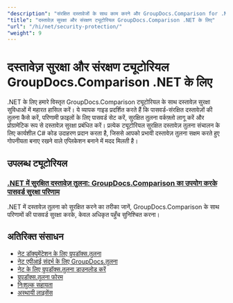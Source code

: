 ```yaml
---
"description": "संरक्षित दस्तावेजों के साथ काम करने और GroupDocs.Comparison for .NET के साथ तुलना परिणामों में सुरक्षा को लागू करने के लिए चरण-दर-चरण ट्यूटोरियल।"
"title": "दस्तावेज़ सुरक्षा और संरक्षण ट्यूटोरियल GroupDocs.Comparison .NET के लिए"
"url": "/hi/net/security-protection/"
"weight": 9
---
```


# दस्तावेज़ सुरक्षा और संरक्षण ट्यूटोरियल GroupDocs.Comparison .NET के लिए

.NET के लिए हमारे विस्तृत GroupDocs.Comparison ट्यूटोरियल के साथ दस्तावेज़ सुरक्षा सुविधाओं में महारत हासिल करें। ये व्यापक गाइड प्रदर्शित करते हैं कि पासवर्ड-संरक्षित दस्तावेज़ों की तुलना कैसे करें, परिणामी फ़ाइलों के लिए पासवर्ड सेट करें, सुरक्षित तुलना वर्कफ़्लो लागू करें और प्रोग्रामेटिक रूप से दस्तावेज़ सुरक्षा प्रबंधित करें। प्रत्येक ट्यूटोरियल सुरक्षित दस्तावेज़ तुलना संचालन के लिए कार्यशील C# कोड उदाहरण प्रदान करता है, जिससे आपको प्रभावी दस्तावेज़ तुलना सक्षम करते हुए गोपनीयता बनाए रखने वाले एप्लिकेशन बनाने में मदद मिलती है।

## उपलब्ध ट्यूटोरियल

### [.NET में सुरक्षित दस्तावेज़ तुलना: GroupDocs.Comparison का उपयोग करके पासवर्ड सुरक्षा परिणाम](./secure-net-document-comparisons-password-protection/)
.NET में दस्तावेज़ तुलना को सुरक्षित करने का तरीका जानें, GroupDocs.Comparison के साथ परिणामों की पासवर्ड सुरक्षा करके, केवल अधिकृत पहुँच सुनिश्चित करना।

## अतिरिक्त संसाधन

- [नेट डॉक्यूमेंटेशन के लिए ग्रुपडॉक्स.तुलना](https://docs.groupdocs.com/comparison/net/)
- [नेट एपीआई संदर्भ के लिए GroupDocs.तुलना](https://reference.groupdocs.com/comparison/net/)
- [नेट के लिए ग्रुपडॉक्स.तुलना डाउनलोड करें](https://releases.groupdocs.com/comparison/net/)
- [ग्रुपडॉक्स.तुलना फोरम](https://forum.groupdocs.com/c/comparison)
- [निःशुल्क सहायता](https://forum.groupdocs.com/)
- [अस्थायी लाइसेंस](https://purchase.groupdocs.com/temporary-license/)